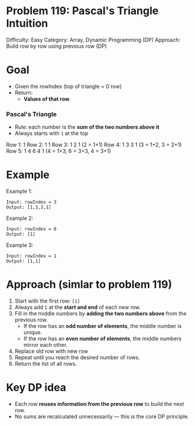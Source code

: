 # Problem 119: Pascal's Triangle Intuition
Difficulty: Easy
Category: Array, Dynamic Programming (DP)
Approach: Build row by row using previous row (DP)

# Goal
- Given the rowIndex (top of triangle = 0 row)
- Return:
    - **Values of that row**

### Pascal's Triangle
- Rule: each number is the **sum of the two numbers above it**  
- Always starts with `1` at the top  

Row 1:        1
Row 2:       1 1
Row 3:      1 2 1     (2 = 1+1)
Row 4:     1 3 3 1    (3 = 1+2, 3 = 2+1)
Row 5:    1 4 6 4 1   (4 = 1+3, 6 = 3+3, 4 = 3+1)

# Example
Example 1:

    Input: rowIndex = 3
    Output: [1,3,3,1]

Example 2:

    Input: rowIndex = 0
    Output: [1]

Example 3:

    Input: rowIndex = 1
    Output: [1,1]

# Approach (simlar to problem 119)
1. Start with the first row: `[1]`
2. Always add `1` at the **start and end** of each new row.
3. Fill in the middle numbers by **adding the two numbers above** from the previous row.
   - If the row has an **odd number of elements**, the middle number is unique.
   - If the row has an **even number of elements**, the middle numbers mirror each other.
4. Replace old row with new row
5. Repeat until you reach the desired number of rows.
6. Return the list of all rows.

# Key DP idea
- Each row **reuses information from the previous row** to build the next row.
- No sums are recalculated unnecessarily — this is the core DP principle.